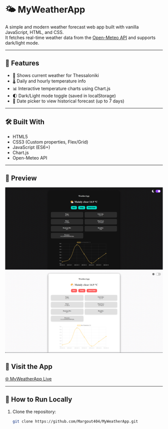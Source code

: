 # 🌤️ MyWeatherApp

A simple and modern weather forecast web app built with vanilla JavaScript, HTML, and CSS.  
It fetches real-time weather data from the [Open-Meteo API](https://open-meteo.com/) and supports dark/light mode.

---

## 🚀 Features

- 📍 Shows current weather for Thessaloniki
- 🌡️ Daily and hourly temperature info
- 📊 Interactive temperature charts using Chart.js
- 🌓 Dark/Light mode toggle (saved in localStorage)
- 📅 Date picker to view historical forecast (up to 7 days)

---

## 🛠️ Built With

- HTML5
- CSS3 (Custom properties, Flex/Grid)
- JavaScript (ES6+)
- Chart.js
- Open-Meteo API

---

## 📸 Preview

<img src="dark.png" alt="WeatherApp Screenshot" width="600"/>
<img src="light.png" alt="WeatherApp Screenshot" width="600"/>





## 🔗 Visit the App

[🌐 MyWeatherApp Live](https://margout404.github.io/MyWeatherApp/)

---

## 🔧 How to Run Locally

1. Clone the repository:
   ```bash
   git clone https://github.com/Margout404/MyWeatherApp.git
